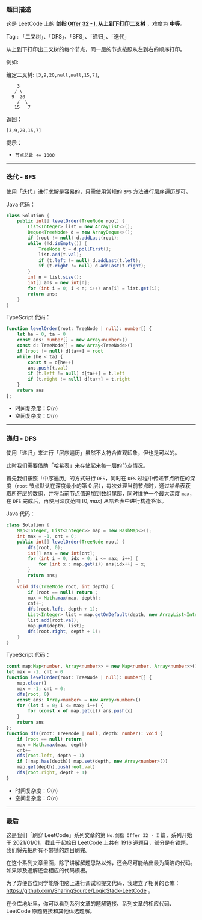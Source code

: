 ### 题目描述

这是 LeetCode 上的 **[剑指 Offer 32 - I. 从上到下打印二叉树](https://leetcode.cn/problems/cong-shang-dao-xia-da-yin-er-cha-shu-lcof/solution/by-ac_oier-a9n5/)** ，难度为 **中等**。

Tag : 「二叉树」、「DFS」、「BFS」、「递归」、「迭代」



从上到下打印出二叉树的每个节点，同一层的节点按照从左到右的顺序打印。

例如:

给定二叉树: `[3,9,20,null,null,15,7]`,
```
    3
   / \
  9  20
    /  \
   15   7
```
返回：
```
[3,9,20,15,7]
```

提示：
* `节点总数 <= 1000`

---

### 迭代 - BFS

使用「迭代」进行求解是容易的，只需使用常规的 `BFS` 方法进行层序遍历即可。

Java 代码：
```java
class Solution {
    public int[] levelOrder(TreeNode root) {
        List<Integer> list = new ArrayList<>();
        Deque<TreeNode> d = new ArrayDeque<>();
        if (root != null) d.addLast(root);
        while (!d.isEmpty()) {
            TreeNode t = d.pollFirst();
            list.add(t.val);
            if (t.left != null) d.addLast(t.left);
            if (t.right != null) d.addLast(t.right);
        }
        int n = list.size();
        int[] ans = new int[n];
        for (int i = 0; i < n; i++) ans[i] = list.get(i);
        return ans;
    }
}
```
TypeScript 代码：
```TypeScript
function levelOrder(root: TreeNode | null): number[] {
    let he = 0, ta = 0
    const ans: number[] = new Array<number>()
    const d: TreeNode[] = new Array<TreeNode>()
    if (root != null) d[ta++] = root
    while (he < ta) {
        const t = d[he++]
        ans.push(t.val)
        if (t.left != null) d[ta++] = t.left
        if (t.right != null) d[ta++] = t.right
    }
    return ans
};
```
* 时间复杂度：$O(n)$
* 空间复杂度：$O(n)$

---

### 递归 - DFS

使用「递归」来进行「层序遍历」虽然不太符合直观印象，但也是可以的。

此时我们需要借助「哈希表」来存储起来每一层的节点情况。

首先我们按照「中序遍历」的方式进行 `DFS`，同时在 `DFS` 过程中传递节点所在的深度（`root` 节点默认在深度最小的第 $0$ 层），每次处理当前节点时，通过哈希表获取所在层的数组，并将当前节点值追加到数组尾部，同时维护一个最大深度 `max`，在 `DFS` 完成后，再使用深度范围 $[0, max]$ 从哈希表中进行构造答案。

Java 代码：
```java
class Solution {
    Map<Integer, List<Integer>> map = new HashMap<>();
    int max = -1, cnt = 0;
    public int[] levelOrder(TreeNode root) {
        dfs(root, 0);
        int[] ans = new int[cnt];
        for (int i = 0, idx = 0; i <= max; i++) {
            for (int x : map.get(i)) ans[idx++] = x;
        }
        return ans;
    }
    void dfs(TreeNode root, int depth) {
        if (root == null) return ;
        max = Math.max(max, depth);
        cnt++;
        dfs(root.left, depth + 1);
        List<Integer> list = map.getOrDefault(depth, new ArrayList<Integer>());
        list.add(root.val);
        map.put(depth, list);
        dfs(root.right, depth + 1);
    }
}
```
TypeScript 代码：
```TypeScript
const map:Map<number, Array<number>> = new Map<number, Array<number>>()
let max = -1, cnt = 0
function levelOrder(root: TreeNode | null): number[] {
    map.clear()
    max = -1; cnt = 0;
    dfs(root, 0)
    const ans: Array<number> = new Array<number>()
    for (let i = 0; i <= max; i++) {
        for (const x of map.get(i)) ans.push(x)
    }
    return ans
};
function dfs(root: TreeNode | null, depth: number): void {
    if (root == null) return 
    max = Math.max(max, depth)
    cnt++
    dfs(root.left, depth + 1)
    if (!map.has(depth)) map.set(depth, new Array<number>())
    map.get(depth).push(root.val)
    dfs(root.right, depth + 1)
}
```
* 时间复杂度：$O(n)$
* 空间复杂度：$O(n)$

---

### 最后

这是我们「刷穿 LeetCode」系列文章的第 `No.剑指 Offer 32 - I` 篇，系列开始于 2021/01/01，截止于起始日 LeetCode 上共有 1916 道题目，部分是有锁题，我们将先把所有不带锁的题目刷完。

在这个系列文章里面，除了讲解解题思路以外，还会尽可能给出最为简洁的代码。如果涉及通解还会相应的代码模板。

为了方便各位同学能够电脑上进行调试和提交代码，我建立了相关的仓库：https://github.com/SharingSource/LogicStack-LeetCode 。

在仓库地址里，你可以看到系列文章的题解链接、系列文章的相应代码、LeetCode 原题链接和其他优选题解。

